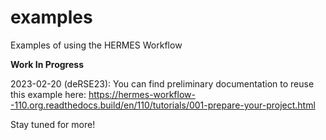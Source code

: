 # examples
Examples of using the HERMES Workflow

**Work In Progress**

2023-02-20 (deRSE23): You can find preliminary documentation to reuse this example here: https://hermes-workflow--110.org.readthedocs.build/en/110/tutorials/001-prepare-your-project.html

Stay tuned for more!
